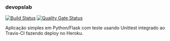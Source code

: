 ### devopslab  

[![Build Status](https://travis-ci.com/adrsant/devopslab.svg?branch=master)](https://travis-ci.com/adrsant/devopslab)
[![Quality Gate Status](https://sonarcloud.io/api/project_badges/measure?project=adrsant_devopslab&metric=alert_status)](https://sonarcloud.io/dashboard?id=adrsant_devopslab)

Aplicação simples em  Python/Flask com teste usando Unittest integrado ao Travis-CI fazendo deploy no Heroku.
